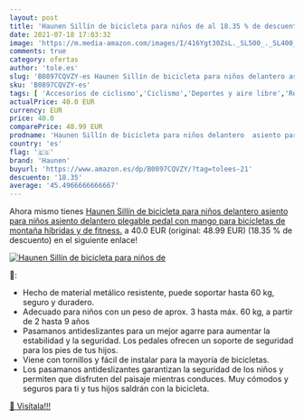 ```yaml
---
layout: post
title: 'Haunen Sillín de bicicleta para niños de al 18.35 % de descuento'
date: 2021-07-18 17:03:32
image: 'https://m.media-amazon.com/images/I/416Ygt30ZsL._SL500_._SL400_.jpg'
comments: true
category: ofertas
author: 'tole.es'
slug: 'B0897CQVZY-es Haunen Sillín de bicicleta para niños delantero asiento...'
sku: 'B0897CQVZY-es'
tags: [ 'Accesorios de ciclismo','Ciclismo','Deportes y aire libre','Ropa y equipo para deportes','Sillas de bicicletas para niños','bicicleta','haunen', ]
actualPrice: 40.0 EUR
currency: EUR
price: 40.0
comparePrice: 48.99 EUR
prodname: 'Haunen Sillín de bicicleta para niños delantero  asiento para niños  asiento delantero plegable  pedal con mango para bicicletas de montaña  híbridas y de fitness.'
country: 'es'
flag: '🇪🇸'
brand: 'Haunen'
buyurl: 'https://www.amazon.es/dp/B0897CQVZY/?tag=tolees-21'
descuento: '18.35'
average: '45.4966666666667'
---
```


Ahora mismo tienes [Haunen Sillín de bicicleta para niños delantero  asiento para niños  asiento delantero plegable  pedal con mango para bicicletas de montaña  híbridas y de fitness.](https://www.amazon.es/dp/B0897CQVZY/?tag=tolees-21) a 40.0 EUR (original: 48.99 EUR) (18.35 %  de descuento) en el siguiente enlace!

[![Haunen Sillín de bicicleta para niños de](https://m.media-amazon.com/images/I/416Ygt30ZsL._SL500_._SL400_.jpg)](https://www.amazon.es/dp/B0897CQVZY/?tag=tolees-21)

🔎:

- Hecho de material metálico resistente, puede soportar hasta 60 kg, seguro y duradero.
- Adecuado para niños con un peso de aprox. 3 hasta máx. 60 kg, a partir de 2 hasta 9 años
- Pasamanos antideslizantes para un mejor agarre para aumentar la estabilidad y la seguridad. Los pedales ofrecen un soporte de seguridad para los pies de tus hijos.
- Viene con tornillos y fácil de instalar para la mayoría de bicicletas.
- Los pasamanos antideslizantes garantizan la seguridad de los niños y permiten que disfruten del paisaje mientras conduces. Muy cómodos y seguros para ti y tus hijos saldrán con la bicicleta.

[🛒 Visítala!!!](https://www.amazon.es/dp/B0897CQVZY/?tag=tolees-21)
